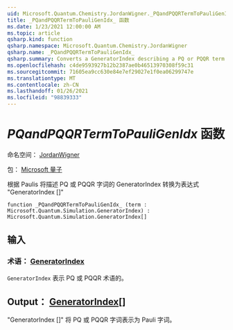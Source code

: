 ```yaml
---
uid: Microsoft.Quantum.Chemistry.JordanWigner._PQandPQQRTermToPauliGenIdx_
title: _PQandPQQRTermToPauliGenIdx_ 函数
ms.date: 1/23/2021 12:00:00 AM
ms.topic: article
qsharp.kind: function
qsharp.namespace: Microsoft.Quantum.Chemistry.JordanWigner
qsharp.name: _PQandPQQRTermToPauliGenIdx_
qsharp.summary: Converts a GeneratorIndex describing a PQ or PQQR term to an expression 'GeneratorIndex[]' in terms of Paulis
ms.openlocfilehash: c4de9593927b12b2387ae0b46513970308f59c31
ms.sourcegitcommit: 71605ea9cc630e84e7ef29027e1f0ea06299747e
ms.translationtype: MT
ms.contentlocale: zh-CN
ms.lasthandoff: 01/26/2021
ms.locfileid: "98839333"
---
```

# <a name="_pqandpqqrtermtopauligenidx_-function"></a>_PQandPQQRTermToPauliGenIdx_ 函数

命名空间： [JordanWigner](xref:Microsoft.Quantum.Chemistry.JordanWigner)

包： [Microsoft 量子](https://nuget.org/packages/Microsoft.Quantum.Chemistry)


根据 Paulis 将描述 PQ 或 PQQR 字词的 GeneratorIndex 转换为表达式 "GeneratorIndex []"

```qsharp
function _PQandPQQRTermToPauliGenIdx_ (term : Microsoft.Quantum.Simulation.GeneratorIndex) : Microsoft.Quantum.Simulation.GeneratorIndex[]
```


## <a name="input"></a>输入

### <a name="term--generatorindex"></a>术语： [GeneratorIndex](xref:Microsoft.Quantum.Simulation.GeneratorIndex)

`GeneratorIndex` 表示 PQ 或 PQQR 术语的。



## <a name="output--generatorindex"></a>Output： [GeneratorIndex](xref:Microsoft.Quantum.Simulation.GeneratorIndex)[]

"GeneratorIndex []" 将 PQ 或 PQQR 字词表示为 Pauli 字词。